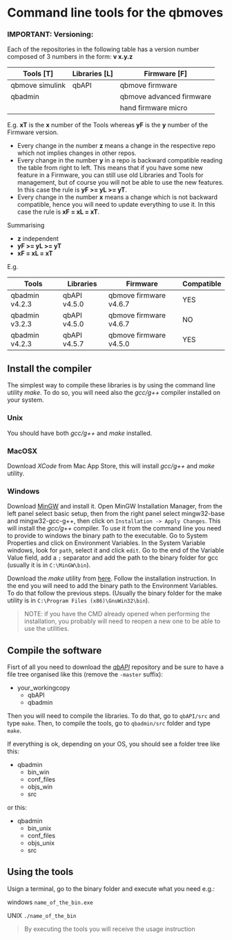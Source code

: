 # Command line tools for the qbmoves

### IMPORTANT: Versioning:
Each of the repositories in the following table has a version number
composed of 3 numbers in the form: **v x.y.z**

|  Tools  [T]     |  Libraries [L] |  Firmware [F]            |
|-----------------|----------------|--------------------------|
| qbmove simulink | qbAPI          | qbmove firmware          |
| qbadmin         |                | qbmove advanced firmware |
|                 |                | hand firmware micro      |

E.g. **xT** is the **x** number of the Tools whereas **yF** is the **y** number of the Firmware version.

- Every change in the number **z** means a change in the respective repo which not implies changes in other repos.
- Every change in the number **y** in a repo is backward compatible reading the table from right to left. This means that
if you have some new feature in a Firmware, you can still use old Libraries and Tools for management, but of course
you will not be able to use the new features. In this case the rule is **yF >= yL >= yT**.
- Every change in the number **x** means a change which is not backward compatible, hence you will need to update
everything to use it. In this case the rule is **xF = xL = xT**.

Summarising
- **z** independent
- **yF >= yL >= yT**
- **xF = xL = xT**

E.g.

| Tools          | Libraries    | Firmware               | Compatible |
|----------------|--------------|------------------------|------------|
| qbadmin v4.2.3 | qbAPI v4.5.0 | qbmove firmware v4.6.7 | YES        |
| qbadmin v3.2.3 | qbAPI v4.5.0 | qbmove firmware v4.6.7 | NO         |
| qbadmin v4.2.3 | qbAPI v4.5.7 | qbmove firmware v4.5.0 | YES        |


## Install the compiler

The simplest way to compile these libraries is by using the command line utility *make*.
To do so, you will need also the *gcc/g++* compiler installed on your system.

### Unix
You should have both *gcc/g++* and *make* installed. 

### MacOSX
Download *XCode* from Mac App Store, this will install *gcc/g++* and *make* utility.

### Windows
Download [MinGW](http://www.mingw.org) and install it. Open MinGW Installation
Manager, from the left panel select basic setup, then from the right panel select
mingw32-base and mingw32-gcc-g++, then click on `Installation -> Apply Changes`.
This will install the *gcc/g++* compiler. To use it from the command line you need
to provide to windows the binary path to the executable. Go to System Properties
and click on Environment Variables. In the System Variable windows, look for `path`,
select it and click `edit`. Go to the end of the Variable Value field, add a `;`
separator and add the path to the binary folder for gcc (usually it is in `C:\MinGW\bin`).

Download the *make* utility from
[here](http://gnuwin32.sourceforge.net/packages/make.htm). Follow the installation
instruction. In the end you will need to add the binary path to the Environment
Variables. To do that follow the previous steps. (Usually the binary folder
for the make utility is in `C:\Program Files (x86)\GnuWin32\bin`).

>NOTE: if you have the CMD already opened when performing the installation,
>you probably will need to reopen a new one to be able to use the utilities.

## Compile the software

Fisrt of all you need to download the
[*qbAPI*](https://github.com/qbrobotics/qbapi)
repository and be sure to have a file tree organised like this (remove the `-master` suffix):

* your_workingcopy
    * qbAPI
    * qbadmin

Then you will need to compile the libraries.
To do that, go to `qbAPI/src` and type `make`.
Then, to compile the tools, go to `qbadmin/src` folder and type `make`.

If everything is ok, depending on your OS, you should see a folder tree like this:

* qbadmin
   * bin_win
   * conf_files
   * objs_win
   * src

or this:

* qbadmin
   * bin_unix
   * conf_files
   * objs_unix
   * src

## Using the tools

Usign a terminal, go to the binary folder and execute what you need e.g.:

windows
`name_of_the_bin.exe`

UNIX
`./name_of_the_bin`

> By executing the tools you will receive the usage instruction

